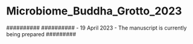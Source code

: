# Microbiome_Buddha_Grotto_2023
##########
########## - 19 April 2023 - The manuscript is currently being prepared   #########
